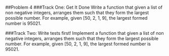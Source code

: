 ##Problem 4
###Track One: Get It Done
Write a function that given a list of non negative integers, arranges them such that they form the largest possible number. For example, given [50, 2, 1, 9], the largest formed number is 95021.

###Track Two: 
Write tests first! Implement a function that given a list of non negative integers, arranges them such that they form the largest possible number. For example, given [50, 2, 1, 9], the largest formed number is 95021.